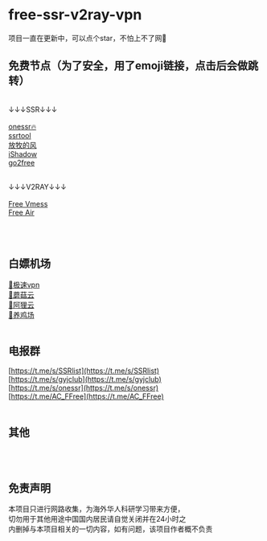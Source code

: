 # free-ssr-v2ray-vpn

项目一直在更新中，可以点个star，不怕上不了网🚀

## 免费节点（为了安全，用了emoji链接，点击后会做跳转）
<br>↓↓↓SSR↓↓↓<br><br>
[onessr🔥](http://🚣🐶🐊🐰🦈🖕🚰🐭.🍕💩.ws)<br>
[ssrtool](http://🤠🥖🐟🐔🍇🐶🍇🐈.🍕💩.ws)<br>
[放牧的风](http://👆🎩🍝🏳🎾🌂🐪🍪.🍕💩.ws)<br>
[iShadow](http://🐏🐘🌯🍌🌾🍻🐙🎸.🍕💩.ws)<br>
[go2free](http://🎾🏂🎮🌽🌚🐊🍻🐹.🍕💩.ws)

<br>↓↓↓V2RAY↓↓↓<br><br>
[Free Vmess](http://🐵🌈👞🐢🐹💦⚽👍.🍕💩.ws)<br>
[Free Air](http://🤒🤖💯☠⚾🐬🏈💩.🍕💩.ws)

<br><br>
## 白嫖机场
[🛫极速vpn](http://🧀⛺🐌🎁🐁♠🏄🎪.🍕💩.ws)<br>
[🍄蘑菇云](http://🐩🐹🐥💣🐶🍵🦇👉.🍕💩.ws)<br>
[🐹阿狸云](http://🍕👑🍍🚣🐤🎡⌚🐹.🍕💩.ws)<br>
[🐔养鸡场](http://👆🕶🤢🐐🦐⭕⛺🌎.🍕💩.ws)<br>
<br>

## 电报群
[https://t.me/s/SSRlist](https://t.me/s/SSRlist)<br>
[https://t.me/s/gyjclub](https://t.me/s/gyjclub)<br>
[https://t.me/s/onessr](https://t.me/s/onessr)<br>
[https://t.me/AC_FFree](https://t.me/AC_FFree)<br>
<br>

## 其他
<br><br>

## 免责声明
本项目只进行网路收集，为海外华人科研学习带来方便，<br>
切勿用于其他用途中国国内居民请自觉关闭并在24小时之<br>
内删掉与本项目相关的一切内容，如有问题，该项目作者概不负责
